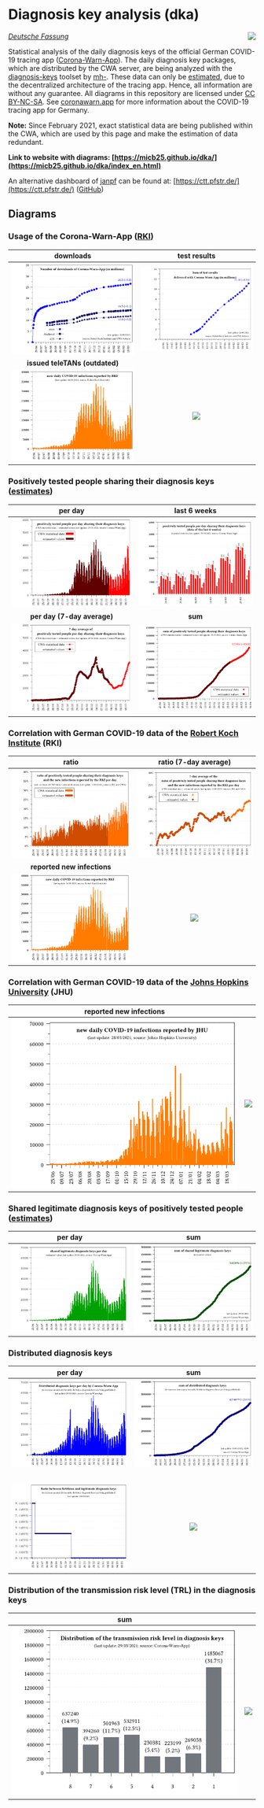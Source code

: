 # Diagnosis key analysis (dka)

<img align="right" src="images/CWA_title.png">

_[Deutsche Fassung](README.md)_

Statistical analysis of the daily diagnosis keys of the official German COVID-19 tracing app ([Corona-Warn-App](https://github.com/corona-warn-app)). The daily diagnosis key packages, which are distributed by the CWA server, are being analyzed with the [diagnosis-keys](https://github.com/mh-/diagnosis-keys) toolset by [mh-](https://github.com/mh-/). These data can only be [estimated](https://github.com/mh-/diagnosis-keys/blob/master/doc/algorithm.md), due to the decentralized architecture of the tracing app. Hence, all information are without any guarantee. All diagrams in this repository are licensed under [CC BY-NC-SA](https://creativecommons.org/licenses/by-nc-sa/3.0/). See [coronawarn.app](https://www.coronawarn.app) for more information about the COVID-19 tracing app for Germany.

**Note:** Since February 2021, exact statistical data are being published within the CWA, which are used by this page and make the estimation of data redundant.

**Link to website with diagrams: [https://micb25.github.io/dka/](https://micb25.github.io/dka/index_en.html)**

An alternative dashboard of [janpf](https://github.com/janpf) can be found at: [https://ctt.pfstr.de/](https://ctt.pfstr.de/) ([GitHub](https://github.com/janpf/ctt))

## Diagrams 
### Usage of the Corona-Warn-App ([RKI](https://www.rki.de/DE/Content/InfAZ/N/Neuartiges_Coronavirus/WarnApp/Warn_App.html))
downloads                                  | test results
:-----------------------------------------:|:-----------------------------------------:
![](plots_en/plot_cwa_downloads.png)       | ![](plots_en/plot_cwa_tests.png) 
**issued teleTANs (outdated)**             |    
![](plots_en/plot_rki_cases.png)           | ![](plots_en/plot_empty.png)

### Positively tested people sharing their diagnosis keys ([estimates](https://github.com/mh-/diagnosis-keys/blob/master/doc/algorithm.md))
per day                                    | last 6 weeks
:-----------------------------------------:|:-----------------------------------------:
![](plots_en/plot_num_users.png)           | ![](plots_en/plot_num_users_last_6_weeks.png)
**per day (7-day average)**                | **sum**
![](plots_en/plot_num_users_7d.png)        | ![](plots_en/plot_sum_users.png)

### Correlation with German COVID-19 data of the [Robert Koch Institute](https://corona.rki.de/) (RKI)
ratio                                      | ratio (7-day average)
:-----------------------------------------:|:-----------------------------------------:
![](plots_en/plot_rki_cwa_cases.png)       | ![](plots_en/plot_rki_cwa_cases_7d.png)
**reported new infections**                |  
![](plots_en/plot_rki_cases.png)           | ![](plots_en/plot_empty.png)

### Correlation with German COVID-19 data of the [Johns Hopkins University](https://www.arcgis.com/apps/opsdashboard/index.html#/bda7594740fd40299423467b48e9ecf6) (JHU)
reported new infections                    |    
:-----------------------------------------:|:-----------------------------------------:
![](plots_en/plot_jhu_cases.png)           | ![](plots_en/plot_empty.png)

### Shared legitimate diagnosis keys of positively tested people ([estimates](https://github.com/mh-/diagnosis-keys/blob/master/doc/algorithm.md))
per day                                    | sum
:-----------------------------------------:|:-----------------------------------------:
 ![](plots_en/plot_num_keys_submitted.png) | ![](plots_en/plot_sum_keys_submitted.png)

### Distributed diagnosis keys
per day                                    | sum
:-----------------------------------------:|:-----------------------------------------:
 ![](plots_en/plot_keys.png)               | ![](plots_en/plot_keys_sum.png)
                                           |    
 ![](plots_en/plot_padding_multiplier.png) | ![](plots_en/plot_empty.png) 
 
### Distribution of the transmission risk level (TRL) in the diagnosis keys
sum                                        |    
:-----------------------------------------:|:-----------------------------------------:
![](plots_en/plot_TRL_histogram.png)       | ![](plots_en/plot_empty.png)
